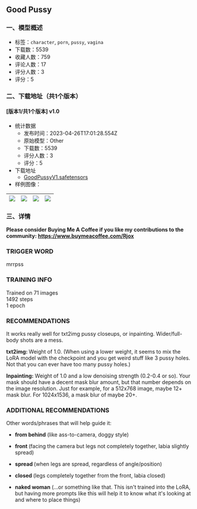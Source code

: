 ## Good Pussy
### 一、模型概述

- 标签：`character`, `porn`, `pussy`, `vagina`
- 下载数：5539
- 收藏人数：759
- 评论人数：17
- 评分人数：3
- 评分：5

### 二、下载地址（共1个版本）

#### [版本1/共1个版本] v1.0

- 统计数据
  - 发布时间：2023-04-26T17:01:28.554Z
  - 原始模型：Other
  - 下载数：5539
  - 评分人数：3
  - 评分：5
- 下载地址
  - [GoodPussyV1.safetensors](https://civitai.com/api/download/models/52660)
- 样例图像：

| <img src="https://image.civitai.com/xG1nkqKTMzGDvpLrqFT7WA/0abf8bb8-dc86-4950-34a9-e293461cc000/width=450/567772.jpeg" /> | <img src="https://image.civitai.com/xG1nkqKTMzGDvpLrqFT7WA/a50b32f5-1c32-40b4-5784-fa078f106800/width=450/567766.jpeg" /> | <img src="https://image.civitai.com/xG1nkqKTMzGDvpLrqFT7WA/1ae9b0fe-2a92-4a8b-1a25-fdff73223f00/width=450/567763.jpeg" /> | <img src="https://image.civitai.com/xG1nkqKTMzGDvpLrqFT7WA/1fad7aa7-8a02-43f1-3ee6-867225b16500/width=450/567767.jpeg" /> |
| ---- | ---- | ---- | ---- |


### 三、详情
<p><strong>Please consider Buying Me A Coffee if you like my contributions to the community: </strong><a target="_blank" rel="ugc" href="https://www.buymeacoffee.com/Rjox"><strong>https://www.buymeacoffee.com/Rjox</strong></a></p><h3><strong>TRIGGER WORD</strong></h3><p>mrrpss</p><h3><strong>TRAINING INFO</strong></h3><p>Trained on 71 images<br />1492 steps<br />1 epoch</p><h3><strong>RECOMMENDATIONS</strong></h3><p>It works really well for txt2img pussy closeups, or inpainting. Wider/full-body shots are a mess.</p><p><strong>txt2img: </strong>Weight of 1.0. (When using a lower weight, it seems to mix the LoRA model with the checkpoint and you get weird stuff like 3 pussy holes. Not that you can ever have too many pussy holes.)</p><p><strong>Inpainting:</strong> Weight of 1.0 and a low denoising strength (0.2-0.4 or so). Your mask should have a decent mask blur amount, but that number depends on the image resolution. Just for example, for a 512x768 image, maybe 12+ mask blur. For 1024x1536, a mask blur of maybe 20+.</p><h3><strong>ADDITIONAL RECOMMENDATIONS</strong></h3><p>Other words/phrases that will help guide it:</p><ul><li><p><strong>from behind</strong> (like ass-to-camera, doggy style)</p></li><li><p><strong>front </strong>(facing the camera but legs not completely together, labia slightly spread)</p></li><li><p><strong>spread </strong>(when legs are spread, regardless of angle/position)</p></li><li><p><strong>closed </strong>(legs completely together from the front, labia closed)</p></li><li><p><strong>naked woman</strong> (...or something like that. This isn't trained into the LoRA, but having more prompts like this will help it to know what it's looking at and where to place things)</p></li></ul>